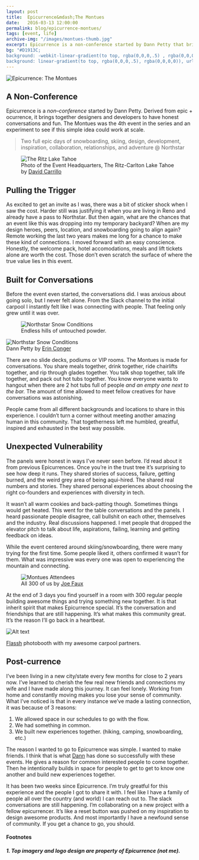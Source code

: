 ```yaml
---
layout: post
title:  Epicurrence&mdash;The Montues
date:   2016-03-13 12:00:00
permalink: blog/epicurrence-montues/
tags: [event, life]
archive-img: "/images/montues-thumb.jpg"
excerpt: Epicurrence is a non-conference started by Dann Petty that brings together designers and developers to have honest conversations and fun. The Montues was the 4th installment of the event series and an experiment
bg: "#D1913C;
background: -webkit-linear-gradient(to top, rgba(0,0,0,.5) , rgba(0,0,0,0)), url('/images/snowboarder_bg.jpg') no-repeat bottom left;
background: linear-gradient(to top, rgba(0,0,0,.5), rgba(0,0,0,0)), url('/images/snowboarder_bg.jpg') no-repeat bottom left; background-size: contain;"
---
```


<p><img class="overlap" src="/images/epicurrence-logo.png" alt="Epicurrence: The Montues" /></p>

## A Non-Conference

Epicurrence is a *non&ndash;conference* started by Dann Petty. Derived from epic + ocurrence, it brings together designers and developers to have honest conversations and fun. The Montues was the 4th event in the  series and an experiment to see if this simple idea could work at scale.

> Two full epic days of snowboarding, skiing, design, development, inspiration, collaboration, relationships, and adventure @ Northstar

<figure>
    <img src="/images/the-ritz.jpg" alt="The Ritz Lake Tahoe" />
    <figcaption>Photo of the Event Headquarters, The Ritz-Carlton Lake Tahoe by <a href="http://www.magneticcreative.com/">David Carrillo</a></figcaption>
</figure>

## Pulling the Trigger

As excited to get an invite as I was, there was a bit of sticker shock when I saw the cost. Harder still was justifying it when you are living in Reno and already have a pass to Northstar. But then again, what are the chances that an event like this was dropping into my temporary backyard? When are my design heroes, peers, location, and snowboarding going to align again? Remote working the last two years makes me long for a chance to make these kind of connections. I moved forward with an easy conscience. Honestly, the welcome pack, hotel accomodations, meals and lift tickets alone are worth the cost. Those don&rsquo;t even scratch the surface of where the true value lies in this event.

## Built for Conversations

Before the event even started, the conversations did. I was anxious about going solo, but I never felt alone. From the Slack channel to the initial carpool I instantly felt like I was connecting with people. That feeling only grew until it was over.

<div class="row">
    <figure class="half">
        <img src="/images/jr-promised-land.jpg" alt="Northstar Snow Conditions" />
        <figcaption>Endless hills of untouched powder.</figcaption>
    </figure>
    <div class="half">
        <img src="/images/erin-conger-montues.jpg" alt="Northstar Snow Conditions" />
        <figcaption>Dann Petty by <a href="http://www.erinconger.com/">Erin Conger</a></figcaption>
    </div>
</div>

There are no slide decks, podiums or VIP rooms. The Montues is made for conversations. You share meals together, drink together, ride chairlifts together,  and rip through glades together. You talk shop together, talk life together, and pack out hot tubs together. You know everyone wants to hangout when there are 2 hot tubs full of people *and an empty one next to the bar.* The amount of time allowed to meet fellow creatives for have conversations was astonishing.

People came from all different backgrounds and locations to share in this experience. I couldn&rsquo;t turn a corner without meeting another amazing human in this community. That togetherness left me humbled, greatful, inspired and exhausted in the best way possible.

## Unexpected Vulnerability

The panels were honest in ways I&rsquo;ve never seen before. I&rsquo;d read about it from previous Epicurrences. Once you’re in the trust tree it&rsquo;s surprising to see how deep it runs. They shared stories of success, failure, getting burned, and the weird grey area of being aqui-hired. The shared real numbers and stories. They shared personal experiences about choosing the right co-founders and experiences with diversity in tech.

It wasn&rsquo;t all warm cookies and back-patting though. Sometimes things would get heated. This went for the table conversations and the panels. I heard passionate people disagree, call bullshit on each other, themselves and the industry. Real discussions happened. I met people that dropped the elevator pitch to talk about life, aspirations, failing, learning and getting feedback on ideas.

While the event centered around skiing/snowboarding, there were many trying for the first time. Some people liked it, others confirmed it wasn&rsquo;t for them. What was impressive was every one was open to experiencing the mountain and connecting.

<figure class="full-width">
    <img src="/images/epicurrence-aerial-joe-faux.jpg" alt="Montues Attendees" />
    <figcaption>All 300 of us by <a href="https://twitter.com/inkrefinery">Joe Faux</a></figcaption>
</figure>

At the end of 3 days you find yourself in a room with 300 regular people building awesome things and trying something new together. It is that inherit spirit that makes Epicurrence special. It&rsquo;s the conversation and friendships that are still happening. It&rsquo;s what makes this community great. It&rsquo;s the reason I&rsquo;ll go back in a heartbeat.

![Alt text](/images/photobooth.gif)
<figcaption> <a href="https://flassh.co/">Flassh</a> photobooth with my awesome carpool partners.</figcaption>

## Post-currence

I&rsquo;ve been living in a new city/state every few months for close to 2 years now. I&rsquo;ve learned to cherish the few real new friends and connections my wife and I have made along this journey. It can feel lonely. Working from home and constantly moving makes you lose your sense of community. What I&rsquo;ve noticed is that in every instance we&rsquo;ve made a lasting connection, it was because of 3 reasons:

1. We allowed space in our schedules to go with the flow.
2. We had something in common.
3. We built new experiences together. (hiking, camping, snowboarding, etc.)

The reason I wanted to go to Epicurrence was simple. I wanted to make friends. I think that is what <a href="https://twitter.com/DannPetty">Dann</a> has done so successfully with these events. He gives a reason for common interested people to come together. Then he intentionally builds in space for people to get to get to know one another and build new experiences together.

It has been two weeks since Epicurrence. I&rsquo;m truly greatful for this experience and the people I got to share it with. I feel like I have a family of people all over the country (and world) I can reach out to. The slack conversations are still happening. I&rsquo;m collaborating on a new project with a fellow epicurrencer. It&rsquo;s like a reset button was pushed on my inspiration to design awesome products. And most importantly I have a newfound sense of community. If you get a chance to go, you should.

#### Footnotes

##### 1. Top imagery and logo design are property of Epicurrence (not me).
